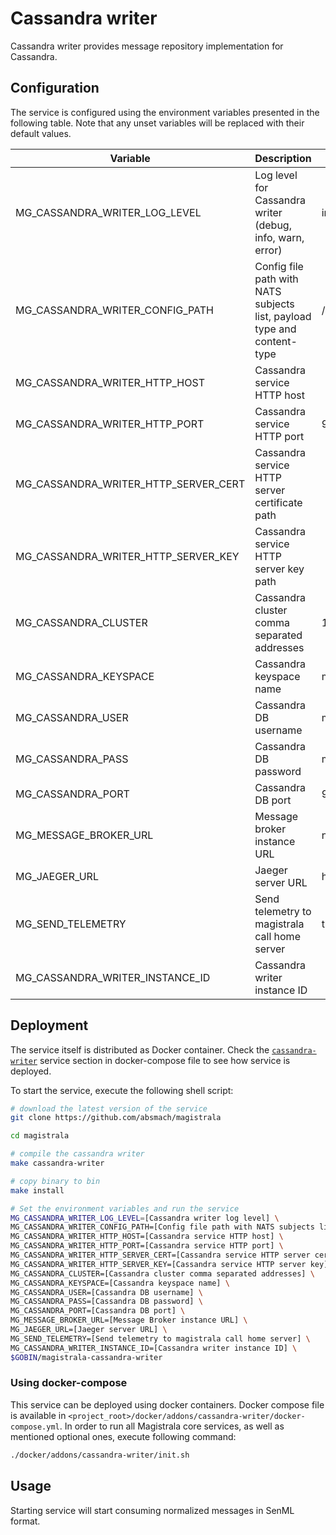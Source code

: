 # Cassandra writer

Cassandra writer provides message repository implementation for Cassandra.

## Configuration

The service is configured using the environment variables presented in the
following table. Note that any unset variables will be replaced with their
default values.

| Variable                             | Description                                                             | Default                        |
| ------------------------------------ | ----------------------------------------------------------------------- | ------------------------------ |
| MG_CASSANDRA_WRITER_LOG_LEVEL        | Log level for Cassandra writer (debug, info, warn, error)               | info                           |
| MG_CASSANDRA_WRITER_CONFIG_PATH      | Config file path with NATS subjects list, payload type and content-type | /config.toml                   |
| MG_CASSANDRA_WRITER_HTTP_HOST        | Cassandra service HTTP host                                             |                                |
| MG_CASSANDRA_WRITER_HTTP_PORT        | Cassandra service HTTP port                                             | 9004                           |
| MG_CASSANDRA_WRITER_HTTP_SERVER_CERT | Cassandra service HTTP server certificate path                          |                                |
| MG_CASSANDRA_WRITER_HTTP_SERVER_KEY  | Cassandra service HTTP server key path                                  |                                |
| MG_CASSANDRA_CLUSTER                 | Cassandra cluster comma separated addresses                             | 127.0.0.1                      |
| MG_CASSANDRA_KEYSPACE                | Cassandra keyspace name                                                 | magistrala                     |
| MG_CASSANDRA_USER                    | Cassandra DB username                                                   | magistrala                     |
| MG_CASSANDRA_PASS                    | Cassandra DB password                                                   | magistrala                     |
| MG_CASSANDRA_PORT                    | Cassandra DB port                                                       | 9042                           |
| MG_MESSAGE_BROKER_URL                | Message broker instance URL                                             | nats://localhost:4222          |
| MG_JAEGER_URL                        | Jaeger server URL                                                       | http://jaeger:14268/api/traces |
| MG_SEND_TELEMETRY                    | Send telemetry to magistrala call home server                           | true                           |
| MG_CASSANDRA_WRITER_INSTANCE_ID      | Cassandra writer instance ID                                            |                                |

## Deployment

The service itself is distributed as Docker container. Check the [`cassandra-writer`](https://github.com/absmach/magistrala/blob/main/docker/addons/cassandra-writer/docker-compose.yml#L30-L49) service section in docker-compose file to see how service is deployed.

To start the service, execute the following shell script:

```bash
# download the latest version of the service
git clone https://github.com/absmach/magistrala

cd magistrala

# compile the cassandra writer
make cassandra-writer

# copy binary to bin
make install

# Set the environment variables and run the service
MG_CASSANDRA_WRITER_LOG_LEVEL=[Cassandra writer log level] \
MG_CASSANDRA_WRITER_CONFIG_PATH=[Config file path with NATS subjects list, payload type and content-type] \
MG_CASSANDRA_WRITER_HTTP_HOST=[Cassandra service HTTP host] \
MG_CASSANDRA_WRITER_HTTP_PORT=[Cassandra service HTTP port] \
MG_CASSANDRA_WRITER_HTTP_SERVER_CERT=[Cassandra service HTTP server cert] \
MG_CASSANDRA_WRITER_HTTP_SERVER_KEY=[Cassandra service HTTP server key] \
MG_CASSANDRA_CLUSTER=[Cassandra cluster comma separated addresses] \
MG_CASSANDRA_KEYSPACE=[Cassandra keyspace name] \
MG_CASSANDRA_USER=[Cassandra DB username] \
MG_CASSANDRA_PASS=[Cassandra DB password] \
MG_CASSANDRA_PORT=[Cassandra DB port] \
MG_MESSAGE_BROKER_URL=[Message Broker instance URL] \
MG_JAEGER_URL=[Jaeger server URL] \
MG_SEND_TELEMETRY=[Send telemetry to magistrala call home server] \
MG_CASSANDRA_WRITER_INSTANCE_ID=[Cassandra writer instance ID] \
$GOBIN/magistrala-cassandra-writer
```

### Using docker-compose

This service can be deployed using docker containers. Docker compose file is
available in `<project_root>/docker/addons/cassandra-writer/docker-compose.yml`.
In order to run all Magistrala core services, as well as mentioned optional ones,
execute following command:

```bash
./docker/addons/cassandra-writer/init.sh
```

## Usage

Starting service will start consuming normalized messages in SenML format.

[doc]: https://docs.magistrala.abstractmachines.fr
